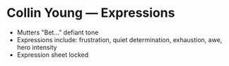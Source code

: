 # Collin Young — Expressions
- Mutters "Bet..." defiant tone
- Expressions include: frustration, quiet determination, exhaustion, awe, hero intensity
- Expression sheet locked
